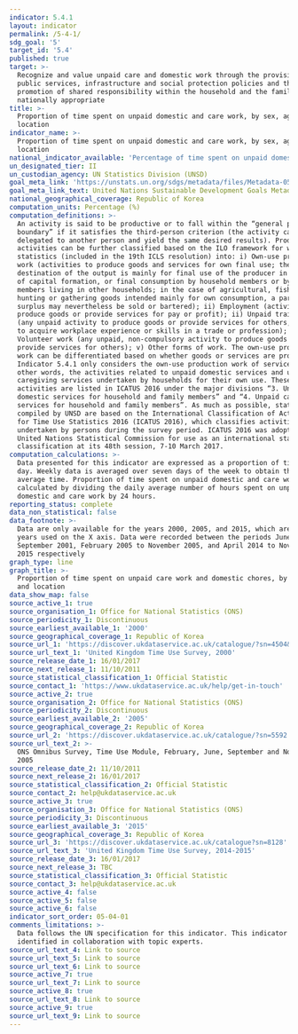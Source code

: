 ```yaml
---
indicator: 5.4.1
layout: indicator
permalink: /5-4-1/
sdg_goal: '5'
target_id: '5.4'
published: true
target: >-
  Recognize and value unpaid care and domestic work through the provision of
  public services, infrastructure and social protection policies and the
  promotion of shared responsibility within the household and the family as
  nationally appropriate
title: >-
  Proportion of time spent on unpaid domestic and care work, by sex, age and
  location
indicator_name: >-
  Proportion of time spent on unpaid domestic and care work, by sex, age and
  location
national_indicator_available: 'Percentage of time spent on unpaid domestic and care work, by sex'
un_designated_tier: II
un_custodian_agency: UN Statistics Division (UNSD)
goal_meta_link: 'https://unstats.un.org/sdgs/metadata/files/Metadata-05-04-01.pdf'
goal_meta_link_text: United Nations Sustainable Development Goals Metadata (PDF 337 KB)
national_geographical_coverage: Republic of Korea
computation_units: Percentage (%)
computation_definitions: >-
  An activity is said to be productive or to fall within the “general production
  boundary” if it satisfies the third-person criterion (the activity can be
  delegated to another person and yield the same desired results). Productive
  activities can be further classified based on the ILO framework for work
  statistics (included in the 19th ICLS resolution) into: i) Own-use production
  work (activities to produce goods and services for own final use; the intended
  destination of the output is mainly for final use of the producer in the form
  of capital formation, or final consumption by household members or by family
  members living in other households; in the case of agricultural, fishing,
  hunting or gathering goods intended mainly for own consumption, a part or
  surplus may nevertheless be sold or bartered); ii) Employment (activities to
  produce goods or provide services for pay or profit); ii) Unpaid trainee work
  (any unpaid activity to produce goods or provide services for others, in order
  to acquire workplace experience or skills in a trade or profession); iv)
  Volunteer work (any unpaid, non-compulsory activity to produce goods or
  provide services for others); v) Other forms of work. The own-use production
  work can be differentiated based on whether goods or services are produced.
  Indicator 5.4.1 only considers the own-use production work of services, or in
  other words, the activities related to unpaid domestic services and unpaid
  caregiving services undertaken by households for their own use. These
  activities are listed in ICATUS 2016 under the major divisions “3. Unpaid
  domestic services for household and family members” and “4. Unpaid caregiving
  services for household and family members”. As much as possible, statistics
  compiled by UNSD are based on the International Classification of Activities
  for Time Use Statistics 2016 (ICATUS 2016), which classifies activities
  undertaken by persons during the survey period. ICATUS 2016 was adopted by the
  United Nations Statistical Commission for use as an international statistical
  classification at its 48th session, 7-10 March 2017.
computation_calculations: >-
  Data presented for this indicator are expressed as a proportion of time in a
  day. Weekly data is averaged over seven days of the week to obtain the daily
  average time. Proportion of time spent on unpaid domestic and care work is
  calculated by dividing the daily average number of hours spent on unpaid
  domestic and care work by 24 hours.
reporting_status: complete
data_non_statistical: false
data_footnote: >-
  Data are only available for the years 2000, 2005, and 2015, which are the
  years used on the X axis. Data were recorded between the periods June 2000 to
  September 2001, February 2005 to November 2005, and April 2014 to November
  2015 respectively
graph_type: line
graph_title: >-
  Proportion of time spent on unpaid care work and domestic chores, by sex, age
  and location
data_show_map: false
source_active_1: true
source_organisation_1: Office for National Statistics (ONS)
source_periodicity_1: Discontinuous
source_earliest_available_1: '2000'
source_geographical_coverage_1: Republic of Korea
source_url_1: 'https://discover.ukdataservice.ac.uk/catalogue/?sn=4504&type=Data%20catalogue'
source_url_text_1: 'United Kingdom Time Use Survey, 2000'
source_release_date_1: 16/01/2017
source_next_release_1: 11/10/2011
source_statistical_classification_1: Official Statistic
source_contact_1: 'https://www.ukdataservice.ac.uk/help/get-in-touch'
source_active_2: true
source_organisation_2: Office for National Statistics (ONS)
source_periodicity_2: Discontinuous
source_earliest_available_2: '2005'
source_geographical_coverage_2: Republic of Korea
source_url_2: 'https://discover.ukdataservice.ac.uk/catalogue/?sn=5592'
source_url_text_2: >-
  ONS Omnibus Survey, Time Use Module, February, June, September and November
  2005
source_release_date_2: 11/10/2011
source_next_release_2: 16/01/2017
source_statistical_classification_2: Official Statistic
source_contact_2: help@ukdataservice.ac.uk
source_active_3: true
source_organisation_3: Office for National Statistics (ONS)
source_periodicity_3: Discontinuous
source_earliest_available_3: '2015'
source_geographical_coverage_3: Republic of Korea
source_url_3: 'https://discover.ukdataservice.ac.uk/catalogue?sn=8128'
source_url_text_3: 'United Kingdom Time Use Survey, 2014-2015'
source_release_date_3: 16/01/2017
source_next_release_3: TBC
source_statistical_classification_3: Official Statistic
source_contact_3: help@ukdataservice.ac.uk
source_active_4: false
source_active_5: false
source_active_6: false
indicator_sort_order: 05-04-01
comments_limitations: >-
  Data follows the UN specification for this indicator. This indicator has been
  identified in collaboration with topic experts.
source_url_text_4: Link to source
source_url_text_5: Link to source
source_url_text_6: Link to source
source_active_7: true
source_url_text_7: Link to source
source_active_8: true
source_url_text_8: Link to source
source_active_9: true
source_url_text_9: Link to source
---
```

